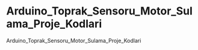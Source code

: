 # Arduino_Toprak_Sensoru_Motor_Sulama_Proje_Kodlari
 Arduino_Toprak_Sensoru_Motor_Sulama_Proje_Kodlari
